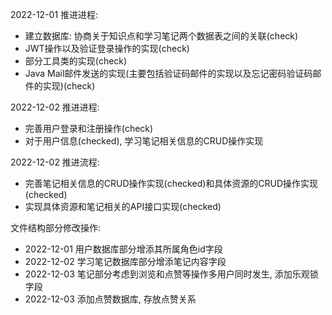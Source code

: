 2022-12-01 推进进程:
- 建立数据库: 协商关于知识点和学习笔记两个数据表之间的关联(check)
- JWT操作以及验证登录操作的实现(check)
- 部分工具类的实现(check)
- Java Mail邮件发送的实现(主要包括验证码邮件的实现以及忘记密码验证码邮件的实现)(check)

2022-12-02 推进进程:
- 完善用户登录和注册操作(check)
- 对于用户信息(checked), 学习笔记相关信息的CRUD操作实现

2022-12-02 推进流程:
- 完善笔记相关信息的CRUD操作实现(checked)和具体资源的CRUD操作实现(checked)
- 实现具体资源和笔记相关的API接口实现(checked)



文件结构部分修改操作:
- 2022-12-01 用户数据库部分增添其所属角色id字段
- 2022-12-02 学习笔记数据库部分增添笔记内容字段
- 2022-12-03 笔记部分考虑到浏览和点赞等操作多用户同时发生, 添加乐观锁字段
- 2022-12-03 添加点赞数据库, 存放点赞关系